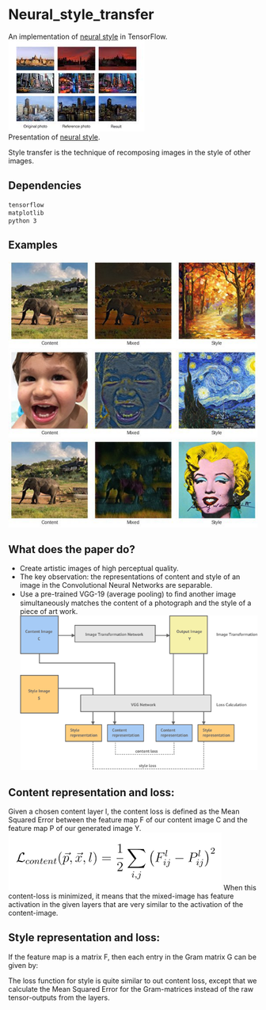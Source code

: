 # Neural_style_transfer
An implementation of [neural style][paper] in TensorFlow.
  ![](./image.jpeg) </br>
Presentation of [neural style][ppt].

Style transfer is the technique of recomposing images in the style of other images.
## Dependencies

    tensorflow
    matplotlib
    python 3
    
## Examples
  ![](./output/output1.jpg) </br>
  ![](./output/output2.jpg) </br>
  ![](./output/output3.jpg) </br>

## What does the paper do?
* Create artistic images of high perceptual quality.
* The key observation: the representations of content and style of an image in the Convolutional Neural Networks are separable.
* Use a pre-trained VGG-19 (average pooling) to ﬁnd another image simultaneously matches the content of a photograph and the style of a piece of art work.</br>
![](./system_architecture.png)


## Content representation and loss:
Given a chosen content layer l, the content loss is defined as the Mean Squared Error between the feature map F of our content image C and the feature map P of our generated image Y.   </br>
![](./lcontent.png)
When this content-loss is minimized, it means that the mixed-image has feature activation in the given layers that are very similar to the activation of the content-image.

## Style representation and loss:
If the feature map is a matrix F, then each entry in the Gram matrix G can be given by: </br>

The loss function for style is quite similar to out content loss, except that we calculate the Mean Squared Error for the Gram-matrices instead of the raw tensor-outputs from the layers.  </br>











[paper]: http://arxiv.org/pdf/1508.06576v2.pdf
[ppt]: https://docs.google.com/presentation/d/1Rs_saCe34Qdvh1XzIGdLpRavNaartBZHIy3VcZCDTBs/edit?usp=sharing
